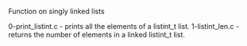 Function on singly linked lists


0-print_listint.c - prints all the elements of a listint_t list.
1-listint_len.c - returns the number of elements in a linked listint_t list.
